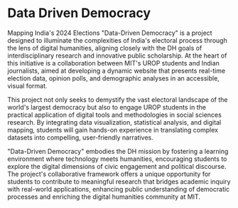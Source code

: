 # Data Driven Democracy
Mapping India's 2024 Elections "Data-Driven Democracy" is a project designed to illuminate the complexities of India's electoral process through the lens of digital humanities, aligning closely with the DH goals of interdisciplinary research and innovative public scholarship. At the heart of this initiative is a collaboration between MIT's UROP students and Indian journalists, aimed at developing a dynamic website that presents real-time election data, opinion polls, and demographic analyses in an accessible, visual format.

This project not only seeks to demystify the vast electoral landscape of the world's largest democracy but also to engage UROP students in the practical application of digital tools and methodologies in social sciences research. By integrating data visualization, statistical analysis, and digital mapping, students will gain hands-on experience in translating complex datasets into compelling, user-friendly narratives.

"Data-Driven Democracy" embodies the DH mission by fostering a learning environment where technology meets humanities, encouraging students to explore the digital dimensions of civic engagement and political discourse. The project's collaborative framework offers a unique opportunity for students to contribute to meaningful research that bridges academic inquiry with real-world applications, enhancing public understanding of democratic processes and enriching the digital humanities community at MIT.

